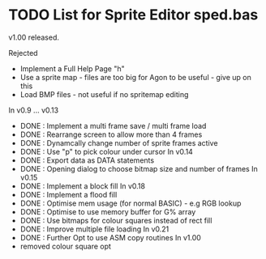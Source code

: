 # TODO List for Sprite Editor sped.bas

v1.00 released.

Rejected
- Implement a Full Help Page "h"
- Use a sprite map - files are too big for Agon to be useful - give up on this
- Load BMP files - not useful if no spritemap editing

In v0.9 ... v0.13
- DONE : Implement a multi frame save / multi frame load
- DONE : Rearrange screen to allow more than 4 frames
- DONE : Dynamcally change number of sprite frames active
- DONE : Use "p" to pick colour under cursor
In v0.14
- DONE : Export data as DATA statements
- DONE : Opening dialog to choose bitmap size and number of frames
In v0.15
- DONE : Implement a block fill
In v0.18
- DONE : Implement a flood fill 
- DONE : Optimise mem usage (for normal BASIC) - e.g RGB lookup
- DONE : Optimise to use memory buffer for G% array
- DONE : Use bitmaps for colour squares instead of rect fill
- DONE : Improve multiple file loading
In v0.21
- DONE : Further Opt to use ASM copy routines
In v1.00 
- removed colour square opt
